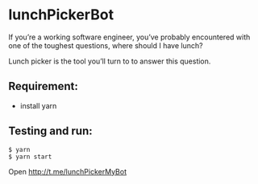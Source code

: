# lunchPickerBot

If you’re a working software engineer, you’ve probably encountered with one of the toughest questions, where should I have lunch?

Lunch picker is the tool you’ll turn to to answer this question.

## Requirement:
- install yarn

## Testing and run:
```
$ yarn
$ yarn start
```

Open http://t.me/lunchPickerMyBot
